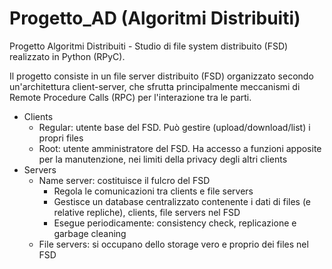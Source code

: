 # Progetto_AD (Algoritmi Distribuiti)
Progetto Algoritmi Distribuiti - Studio di file system distribuito (FSD) realizzato in Python (RPyC).

Il progetto consiste in un file server distribuito (FSD) organizzato secondo un'architettura client-server, che sfrutta principalmente meccanismi di Remote Procedure Calls (RPC) per l'interazione tra le parti.

* Clients
    * Regular: utente base del FSD. Può gestire (upload/download/list) i propri files
    * Root: utente amministratore del FSD. Ha accesso a funzioni apposite per la manutenzione, nei limiti della privacy degli altri clients
* Servers
    * Name server: costituisce il fulcro del FSD
        * Regola le comunicazioni tra clients e file servers
        * Gestisce un database centralizzato contenente i dati di files (e relative repliche), clients, file servers nel FSD
        * Esegue periodicamente: consistency check, replicazione e garbage cleaning
    * File servers: si occupano dello storage vero e proprio dei files nel FSD